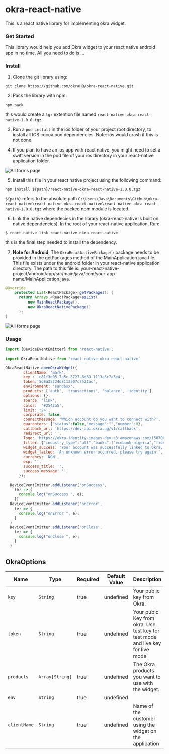 # okra-react-native

This is a react native library for implementing okra widget.

### Get Started
This library would help you add Okra widget to your react native android app in no time. All you need to do is ...

### Install
1. Clone the git library using:

``` git
git clone https://github.com/okraHQ/okra-react-native.git
```

2. Pack the library with npm:
``` npm
npm pack
```
this would create a `tgz` extention file named `react-native-okra-react-native-1.0.0.tgz`. 

3. Run a `pod install` in the ios folder of your project root directory, to install all IOS cocoa pod dependencies. Note: ios would crash if this is not done. 

4. If you plan to have an ios app with react native, you might need to set a swift version in the pod file of your ios directory in your react-native application folder.  

![All forms page](https://i.imgur.com/1RCECsmr.png)

5. Install this file in your react native project using the following command:
``` npm
npm install ${path}/react-native-okra-react-native-1.0.0.tgz
```
`${path}` refers to the absolute path `C:\Users\Java\Documents\Github\okra-react-native\react-native-okra-react-native\react-native-okra-react-native-1.0.0.tgz` where the packed npm module is located. 

6. Link the native dependecies in the library (okra-react-native is built on native dependencies).
In the root of your react-native application, Run:

``` npm
$ react-native link react-native-okra-react-native
```
this is the final step needed to install the dependency. 

7. **Note for Android**, The `OkraReactNativePackage()` package needs to be provided in the getPackages method of the MainApplication.java file. This file exists under the android folder in your react-native application directory. The path to this file is: your-react-native-project/android/app/src/main/java/com/your-app-name/MainApplication.java.

``` Java
@Override
    protected List<ReactPackage> getPackages() {
      return Arrays.<ReactPackage>asList(
          new MainReactPackage(),
          new OkraReactNativePackage()
      );
}
```

![All forms page](https://i.imgur.com/Kquz7qx.png)


### Usage


``` javascript
import {DeviceEventEmitter} from 'react-native';

import OkraReactNative from 'react-native-okra-react-native'

OkraReactNative.openOkraWidget({
        clientName: 'mark',
        key : 'c81f3e05-7a5c-5727-8d33-1113a3c7a5e4',
        token:'5d8a35224d8113507c7521ac',
        environment: 'sandbox',
        products: ['auth', 'transactions', 'balance', 'identity']
        options: {},
        source: 'link',
        color:  '#2542a5',
        limit: '24',
        corporate: false,
        connectMessage: 'Which account do you want to connect with?',
        guarantors: {"status":false,"message":"","number":0},
        callback_url: 'https://dev-api.okra.ng/v1/callback',
        redirect_url: '',
        logo: 'https://okra-identity-images-dev.s3.amazonaws.com/1587082961792.png',
        filter: {"industry_type":"all","banks":["ecobank-nigeria","fidelity-bank","first-bank-of-nigeria","first-city-monument-bank","guaranty-trust-bank","heritage-bank","polaris-bank","stanbic-ibtc-bank","standard-chartered-bank","sterling-bank","union-bank-of-nigeria","united-bank-for-africa","wema-bank","unity-bank","alat","access-bank"]},
        widget_success: 'Your account was successfully linked to Okra, Inc',
        widget_failed: 'An unknown error occurred, please try again.',
        currency: 'NGN', 
        exp: '', 
        success_title: '', 
        success_message: '',
      });
      
  DeviceEventEmitter.addListener('onSuccess',
    (e) => {
      console.log("onSuccess ", e);
    })
  DeviceEventEmitter.addListener('onError',
    (e) => {
      console.log("onError ", e);
    }
  )
  DeviceEventEmitter.addListener('onClose',
    (e) => {
      console.log("onClose ", e);
    }
  )
```

## OkraOptions

|Name                   | Type           | Required            | Default Value       | Description         |
|-----------------------|----------------|---------------------|---------------------|---------------------|
|  `key `               | `String`       | true                |  undefined          | Your public key from Okra.
|  `token`              | `String`       | true                |  undefined          | Your pubic Key from okra. Use test key for test mode and live key for live mode
|  `products`           | `Array[String]`| true                |  undefined          | The Okra products you want to use with the widget.
|  `env`                | `String`       | true                |  undefined          | 
|  `clientName`         | `String`       | true                |  undefined          | Name of the customer using the widget on the application


